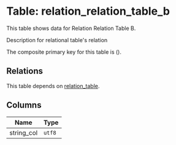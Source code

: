 # Table: relation_relation_table_b

This table shows data for Relation Relation Table B.

Description for relational table's relation

The composite primary key for this table is ().

## Relations

This table depends on [relation_table](relation_table.md).

## Columns

| Name          | Type          |
| ------------- | ------------- |
|string_col|`utf8`|
